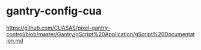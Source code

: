 # gantry-config-cua

https://github.com/CUASAS/pixel-gantry-control/blob/master/Gantry/gScript%20Application/gScript%20Documentation.md
